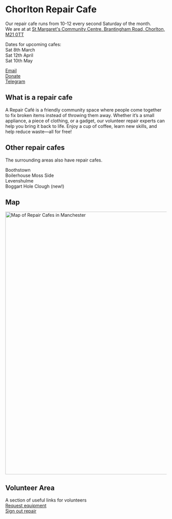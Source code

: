 # Chorlton Repair Cafe 

Our repair cafe runs from 10-12 every second Saturday of the month.  
We are at at [St Margaret's Community Centre, Brantingham Road, Chorlton, M21 0TT](https://maps.app.goo.gl/MsfsG1fik2Hui1vv7)

Dates for upcoming cafes:  
Sat 8th March  
Sat 12th April  
Sat 10th May  


[Email](mailto:chorltonrepaircafe@gmail.com)  
[Donate](https://paymentrequest.natwestpayit.com/reusable-links/79608064-8a6c-4b47-a53e-e59e9ba4d0a2)  
[Telegram](https://t.me/RepairEmailBot)  

## What is a repair cafe
A Repair Café is a friendly community space where people come together to fix broken items instead of throwing them away. Whether it’s a small appliance, a piece of clothing, or a gadget, our volunteer repair experts can help you bring it back to life. Enjoy a cup of coffee, learn new skills, and help reduce waste—all for free!

## Other repair cafes
The surrounding areas also have repair cafes.

Boothstown  
Boilerhouse Moss Side  
Levenshulme  
Boggart Hole Clough (new!)  

## Map
<a href="https://www.google.com/maps/d/u/0/edit?mid=12UsCec4ZaCXUas9fgQi5iMCyHrTSIdk&usp=sharing"><img width="822" alt="Map of Repair Cafes in Manchester" src="https://github.com/user-attachments/assets/d184f2ce-cdbe-405c-ba17-60fe625322dd"/></a>

## Volunteer Area
A section of useful links for volunteers  
[Request equipment](https://docs.google.com/forms/d/e/1FAIpQLSf2jHupj9Mkbn7sAeEWeVpSFq8k2gEWA8VpugQOtgPU2unvUA/viewform?usp=dialog)  
[Sign out repair](https://docs.google.com/forms/d/e/1FAIpQLSdtTokbJxfZ_nQXuE32kcNeX8_-BXOmixyYRvb2rqa4V6uxtg/viewform?usp=dialog)  
